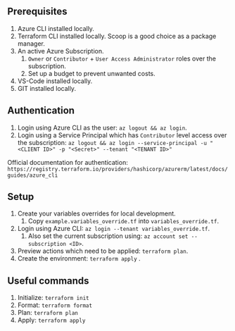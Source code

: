 ## Prerequisites
1. Azure CLI installed locally.
2. Terraform CLI installed locally. Scoop is a good choice as a package manager.
3. An active Azure Subscription.
   1. `Owner` or `Contributor` + `User Access Administrator` roles over the subscription.
   2. Set up a budget to prevent unwanted costs.
4. VS-Code installed locally.
5. GIT installed locally.

## Authentication
1. Login using Azure CLI as the user: `az logout && az login`.
2. Login using a Service Principal which has `Contributor` level access over the subscription: `az logout && az login --service-principal -u "<CLIENT ID>" -p "<Secret>" --tenant "<TENANT ID>"`

Official documentation for authentication: `https://registry.terraform.io/providers/hashicorp/azurerm/latest/docs/guides/azure_cli`

## Setup
1. Create your variables overrides for local development.
   1. Copy `example.variables_override.tf` into `variables_override.tf`.
2. Login using Azure CLI: `az login --tenant variables_override.tf`.
   1. Also set the current subscription using: `az account set --subscription <ID>`.
3. Preview actions which need to be applied: `terraform plan`.
4. Create the environment: `terraform apply`
.
## Useful commands
1. Initialize: `terraform init`
2. Format: `terraform format`
3. Plan: `terraform plan`
4. Apply: `terraform apply`